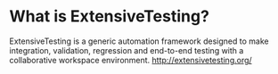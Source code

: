 # What is ExtensiveTesting?

ExtensiveTesting is a generic automation framework designed to make integration, validation, regression and end-to-end testing with a collaborative workspace environment. http://extensivetesting.org/
